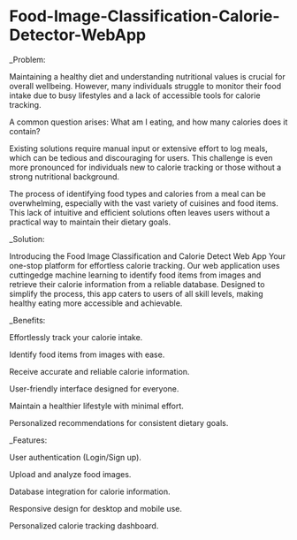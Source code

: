 # Food-Image-Classification-Calorie-Detector-WebApp
_Problem:

Maintaining a healthy diet and understanding nutritional values is crucial for overall wellbeing. However, many individuals struggle to monitor their food intake due to busy lifestyles and a lack of accessible tools for calorie tracking.

A common question arises: What am I eating, and how many calories does it contain?

Existing solutions require manual input or extensive effort to log meals, which can be tedious and discouraging for users. This challenge is even more pronounced for individuals new to calorie tracking or those without a strong nutritional background.

The process of identifying food types and calories from a meal can be overwhelming, especially with the vast variety of cuisines and food items. This lack of intuitive and efficient solutions often leaves users without a practical way to maintain their dietary goals.

_Solution: 

Introducing the Food Image Classification and Calorie Detect Web App Your one-stop platform for effortless calorie tracking. Our web application uses cuttingedge machine learning to identify food items from images and retrieve their calorie information from a reliable database. Designed to simplify the process, this app caters to users of all skill levels, making healthy eating more accessible and achievable.

_Benefits:

Effortlessly track your calorie intake.

Identify food items from images with ease.

Receive accurate and reliable calorie information.

User-friendly interface designed for everyone.

Maintain a healthier lifestyle with minimal effort.

Personalized recommendations for consistent dietary goals.

_Features:

User authentication (Login/Sign up).

Upload and analyze food images.

Database integration for calorie information.

Responsive design for desktop and mobile use.

Personalized calorie tracking dashboard.
